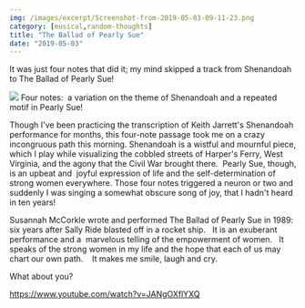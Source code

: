 ```yaml
---
img: /images/excerpt/Screenshot-from-2019-05-03-09-11-23.png
category: [musical,random-thoughts]
title: "The Ballad of Pearly Sue"
date: "2019-05-03"
---
```


It was just four notes that did it; my mind skipped a track from Shenandoah to The Ballad of Pearly Sue!

[![](/images/Screenshot-from-2019-05-03-09-11-23.png)](http://blog.duanemcguire.com/wp-content/uploads/2019/05/Screenshot-from-2019-05-03-09-11-23.png) Four notes:  a variation on the theme of Shenandoah and a repeated motif in Pearly Sue!

Though I've been practicing the transcription of Keith Jarrett's Shenandoah performance for months, this four-note passage took me on a crazy incongruous path this morning. Shenandoah is a wistful and mournful piece, which I play while visualizing the cobbled streets of Harper's Ferry, West Virginia, and the agony that the Civil War brought there.  Pearly Sue, though, is an upbeat and  joyful expression of life and the self-determination of strong women everywhere. Those four notes triggered a neuron or two and suddenly I was singing a somewhat obscure song of joy, that I hadn't heard in ten years!

Susannah McCorkle wrote and performed The Ballad of Pearly Sue in 1989:  six years after Sally Ride blasted off in a rocket ship.   It is an exuberant performance and a  marvelous telling of the empowerment of women.   It speaks of the strong women in my life and the hope that each of us may chart our own path.    It makes me smile, laugh and cry.

What about you?

https://www.youtube.com/watch?v=JANgOXflYXQ
